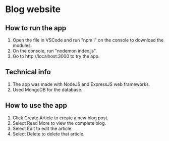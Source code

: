 # Blog website

## How to run the app
1. Open the file in VSCode and run "npm i" on the console to download the modules.
2. On the console, run "nodemon index.js".
3. Go to http://localhost:3000 to try the app.

## Technical info
1. The app was made with NodeJS and ExpressJS web frameworks.
2. Used MongoDB for the database.

## How to use the app
1. Click Create Article to create a new blog post.
2. Select Read More to view the complete blog.
3. Select Edit to edit the article.
4. Select Delete to delete that article.
